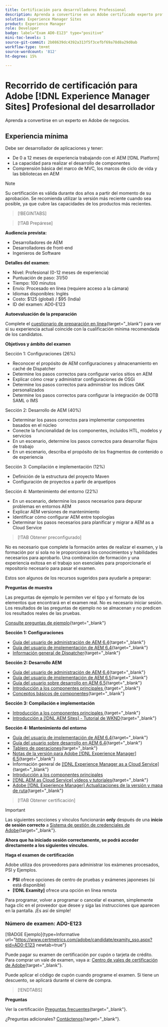 ```yaml
---
title: Certificación para desarrolladores Professional
description: Aprenda a convertirse en un Adobe certificado experto profesional en [!DNL Experience Manager Sites].
solution: Experience Manager Sites
product: Experience Manager
role: Developer
badge: label="Exam AD0-E123" type="positive"
mini-toc-levels: 1
source-git-commit: 2b08639dc4392a313f5f3cefbf69a78d8a29d0ab
workflow-type: tm+mt
source-wordcount: '812'
ht-degree: 15%

---
```


# Recorrido de certificación para Adobe [!DNL Experience Manager Sites] Profesional del desarrollador

Aprenda a convertirse en un experto en Adobe de negocios.

## Experiencia mínima

Debe ser desarrollador de aplicaciones y tener:

* De 0 a 12 meses de experiencia trabajando con el AEM [!DNL Platform]
* La capacidad para realizar el desarrollo de componentes
* Comprensión básica del marco de MVC, los marcos de ciclo de vida y las bibliotecas en AEM

>[!NOTE]
>
>Su certificación es válida durante dos años a partir del momento de su aprobación. Se recomienda utilizar la versión más reciente cuando sea posible, ya que cubre las capacidades de los productos más recientes.

>[!BEGINTABS]

>[!TAB Prepárese]

**Audiencia prevista:**

* Desarrolladores de AEM
* Desarrolladores de front-end
* Ingenieros de Software

**Detalles del examen:**

* Nivel: Profesional (0-12 meses de experiencia)
* Puntuación de paso: 31/50
* Tiempo: 100 minutos
* Envío: Procesado en línea (requiere acceso a la cámara)
* Idiomas disponibles: Inglés
* Costo: $125 (global) / $95 (India)
* ID del examen: AD0-E123

**Autoevaluación de la preparación**

Complete el [cuestionario de preparación en línea](https://scorpion.caveon.com/launchpad/ad-q-e123-readiness-questionnaire-for-adobe-experience-manager-sites-developer-professional-exam){target="_blank"} para ver si su experiencia actual coincide con la cualificación mínima recomendada de los candidatos.

**Objetivos y ámbito del examen**

Sección 1: Configuraciones (26%)

* Reconocer el propósito de AEM configuraciones y almacenamiento en caché de Dispatcher
* Determine los pasos correctos para configurar varios sitios en AEM
* Explicar cómo crear y administrar configuraciones de OSGi
* Determine los pasos correctos para administrar los índices OAK personalizados
* Determine los pasos correctos para configurar la integración de OOTB SAML o IMS

Sección 2: Desarrollo de AEM (40%)

* Determinar los pasos correctos para implementar componentes basados en el núcleo
* Conecte la funcionalidad de los componentes, incluidos HTL, modelos y servicios
* En un escenario, determine los pasos correctos para desarrollar flujos de trabajo
* En un escenario, describa el propósito de los fragmentos de contenido o de experiencia

Sección 3: Compilación e implementación (12%)

* Definición de la estructura del proyecto Maven
* Configuración de proyectos a partir de arquetipos

Sección 4: Mantenimiento del entorno (22%)

* En un escenario, determine los pasos necesarios para depurar problemas en entornos AEM
* Explicar AEM versiones de mantenimiento
* Identificar cómo configurar AEM entre topologías
* Determinar los pasos necesarios para planificar y migrar a AEM as a Cloud Service

>[!TAB Obtener preconfigurado]

No es necesario que complete la formación antes de realizar el examen, y la formación por sí sola no le proporcionará los conocimientos y habilidades necesarios para aprobarlo. Una combinación de formación y una experiencia exitosa en el trabajo son esenciales para proporcionarle el repositorio necesario para pasar el examen.

Estos son algunos de los recursos sugeridos para ayudarle a preparar:

**Preguntas de muestra**

Las preguntas de ejemplo le permiten ver el tipo y el formato de los elementos que encontrará en el examen real. No es necesario iniciar sesión. Los resultados de las preguntas de ejemplo no se almacenan y no predicen los resultados reales de las pruebas.

[Consulte preguntas de ejemplo](https://scorpion.caveon.com/launchpad/ad3-e123-adobe-experience-manager-sites-developer-professional-sample-questions){target="_blank"}

**Sección 1: Configuraciones**

* [Guía del usuario de administración de AEM 6.4](https://experienceleague.adobe.com/docs/experience-manager-64/administering/home.html?lang=en){target="_blank"}
* [Guía del usuario de implementación de AEM 6.4](https://experienceleague.adobe.com/docs/experience-manager-64/deploying/home.html?lang=es){target="_blank"}
* [Información general de Dispatcher](https://experienceleague.adobe.com/docs/experience-manager-dispatcher/using/dispatcher.html?lang=es){target="_blank"}

**Sección 2: Desarrollo AEM**

* [Guía del usuario de administración de AEM 6.4](https://experienceleague.adobe.com/docs/experience-manager-64/administering/home.html?lang=en){target="_blank"}
* [Guía del usuario de implementación de AEM 6.5](https://experienceleague.adobe.com/docs/experience-manager-65/deploying/home.html?lang=es){target="_blank"}
* [Guía del usuario sobre desarrollo en AEM 6.5](https://experienceleague.adobe.com/docs/experience-manager-65/developing/home.html?lang=en){target="_blank"}
* [Introducción a los componentes principales ](https://experienceleague.adobe.com/docs/experience-manager-core-components/using/introduction.html?lang=es){target="_blank"}
* [Conceptos básicos de componentes](https://experienceleague.adobe.com/docs/experience-manager-learn/getting-started-wknd-tutorial-develop/project-archetype/component-basics.html?lang=en){target="_blank"}

**Sección 3: Compilación e implementación**

* [Introducción a los componentes principales ](https://experienceleague.adobe.com/docs/experience-manager-core-components/using/introduction.html?lang=es){target="_blank"}
* [Introducción a [!DNL AEM Sites] - Tutorial de WKND](https://experienceleague.adobe.com/docs/experience-manager-learn/getting-started-wknd-tutorial-develop/overview.html?lang=es){target="_blank"}


**Sección 4: Mantenimiento del entorno**

* [Guía del usuario de implementación de AEM 6.4](https://experienceleague.adobe.com/docs/experience-manager-64/deploying/home.html?lang=es){target="_blank"}
* [Guía del usuario sobre desarrollo en AEM 6.4](https://experienceleague.adobe.com/docs/experience-manager-64/developing/home.html?lang=en){target="_blank"}
* [Tablero de operaciones](https://experienceleague.adobe.com/docs/experience-manager-65/administering/operations/operations-dashboard.html?lang=en%20(Automated%20Maintenance%20Tasks)){target="_blank"}
* [Notas de la versión para Adobe [!DNL Experience Manager] 6,5](https://experienceleague.adobe.com/docs/experience-manager-65/release-notes/service-pack/sp-release-notes.html?lang=es){target="_blank"}
* Información general de [[!DNL Experience Manager as a Cloud Service] ](https://experienceleague.adobe.com/docs/experience-manager-cloud-service/content/home.html?lang=es){target="_blank"}
* [Introducción a los componentes principales](https://experienceleague.adobe.com/docs/experience-manager-core-components/using/introduction.html?lang=es)
* [[!DNL AEM as Cloud Service] vídeos y tutoriales](https://experienceleague.adobe.com/docs/experience-manager-learn/cloud-service/overview.html?lang=es){target="_blank"}
* [Adobe [!DNL Experience Manager] Actualizaciones de la versión y mapa de ruta](https://experienceleague.adobe.com/docs/experience-manager-release-information/aem-release-updates/home.html?lang=es){target="_blank"}

>[!TAB Obtener certificación]

>[!IMPORTANT]
>
>Las siguientes secciones y vínculos funcionarán **only**  después de una **inicio de sesión correcto** a [Sistema de gestión de credenciales de Adobe](http://www.certmetrics.com/adobe){target="_blank"}.


**Ahora que ha iniciado sesión correctamente, se podrá acceder directamente a los siguientes vínculos.**

**Haga el examen de certificación**

Adobe utiliza dos proveedores para administrar los exámenes procesados, PSI y Ejemplos.

* **PSI** ofrece opciones de centro de pruebas y exámenes japoneses (si está disponible)
* **[!DNL Examity]** ofrece una opción en línea remota

Para programar, volver a programar o cancelar el examen, simplemente haga clic en el proveedor que desee y siga las instrucciones que aparecen en la pantalla. ¡Es así de simple!

### Número de examen: AD0-E123

[!BADGE Ejemplo]{type=Informative url="https://www.certmetrics.com/adobe/candidate/examity_sso.aspx?eid=AD0-E123 newtab=true"}

Puede pagar su examen de certificación por cupón o tarjeta de crédito. Para comprar un vale de examen, vaya a: [Centro de vales de certificación de Adobe](https://market.xvoucher.com/adobe/global){target="_blank"}.

Puede aplicar el código de cupón cuando programe el examen. Si tiene un descuento, se aplicará durante el cierre de compra.

>[!ENDTABS]

**Preguntas**

Ver la certificación [Preguntas frecuentes](https://experienceleague.adobe.com/docs/certification/certification/faq.html?lang=en){target="_blank"}.

¿Preguntas adicionales? [Contáctenos](mailto:certif@adobe.com){target="_blank"}.

